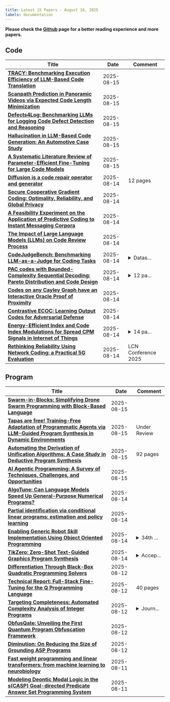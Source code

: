 ```yaml
---
title: Latest 15 Papers - August 18, 2025
labels: documentation
---
```

**Please check the [Github](https://github.com/zezhishao/MTS_Daily_ArXiv) page for a better reading experience and more papers.**

## Code
| **Title** | **Date** | **Comment** |
| --- | --- | --- |
| **[TRACY: Benchmarking Execution Efficiency of LLM-Based Code Translation](http://arxiv.org/abs/2508.11468v1)** | 2025-08-15 |  |
| **[Scanpath Prediction in Panoramic Videos via Expected Code Length Minimization](http://arxiv.org/abs/2305.02536v3)** | 2025-08-15 |  |
| **[Defects4Log: Benchmarking LLMs for Logging Code Defect Detection and Reasoning](http://arxiv.org/abs/2508.11305v1)** | 2025-08-15 |  |
| **[Hallucination in LLM-Based Code Generation: An Automotive Case Study](http://arxiv.org/abs/2508.11257v1)** | 2025-08-15 |  |
| **[A Systematic Literature Review of Parameter-Efficient Fine-Tuning for Large Code Models](http://arxiv.org/abs/2504.21569v3)** | 2025-08-15 |  |
| **[Diffusion is a code repair operator and generator](http://arxiv.org/abs/2508.11110v1)** | 2025-08-14 | 12 pages |
| **[Secure Cooperative Gradient Coding: Optimality, Reliability, and Global Privacy](http://arxiv.org/abs/2507.07565v3)** | 2025-08-14 |  |
| **[A Feasibility Experiment on the Application of Predictive Coding to Instant Messaging Corpora](http://arxiv.org/abs/2508.11084v1)** | 2025-08-14 |  |
| **[The Impact of Large Language Models (LLMs) on Code Review Process](http://arxiv.org/abs/2508.11034v1)** | 2025-08-14 |  |
| **[CodeJudgeBench: Benchmarking LLM-as-a-Judge for Coding Tasks](http://arxiv.org/abs/2507.10535v2)** | 2025-08-14 | <details><summary>Datas...</summary><p>Dataset is available at https://huggingface.co/datasets/mattymchen/codejudgebench</p></details> |
| **[PAC codes with Bounded-Complexity Sequential Decoding: Pareto Distribution and Code Design](http://arxiv.org/abs/2412.06072v2)** | 2025-08-14 | <details><summary>12 pa...</summary><p>12 pages. arXiv admin note: text overlap with arXiv:2012.05511</p></details> |
| **[Codes on any Cayley Graph have an Interactive Oracle Proof of Proximity](http://arxiv.org/abs/2508.10510v1)** | 2025-08-14 |  |
| **[Contrastive ECOC: Learning Output Codes for Adversarial Defense](http://arxiv.org/abs/2508.10491v1)** | 2025-08-14 |  |
| **[Energy-Efficient Index and Code Index Modulations for Spread CPM Signals in Internet of Things](http://arxiv.org/abs/2508.10290v1)** | 2025-08-14 | <details><summary>14 pa...</summary><p>14 pages, 9 figures, 2 tables; To appear in IEEE Internet of Things Journal</p></details> |
| **[Rethinking Reliability Using Network Coding: a Practical 5G Evaluation](http://arxiv.org/abs/2508.10247v1)** | 2025-08-14 | LCN Conference 2025 |

## Program
| **Title** | **Date** | **Comment** |
| --- | --- | --- |
| **[Swarm-in-Blocks: Simplifying Drone Swarm Programming with Block-Based Language](http://arxiv.org/abs/2508.11498v1)** | 2025-08-15 |  |
| **[Tapas are free! Training-Free Adaptation of Programmatic Agents via LLM-Guided Program Synthesis in Dynamic Environments](http://arxiv.org/abs/2508.11425v1)** | 2025-08-15 | Under Review |
| **[Automating the Derivation of Unification Algorithms: A Case Study in Deductive Program Synthesis](http://arxiv.org/abs/2508.11136v1)** | 2025-08-15 | 92 pages |
| **[AI Agentic Programming: A Survey of Techniques, Challenges, and Opportunities](http://arxiv.org/abs/2508.11126v1)** | 2025-08-15 |  |
| **[AlgoTune: Can Language Models Speed Up General-Purpose Numerical Programs?](http://arxiv.org/abs/2507.15887v2)** | 2025-08-14 |  |
| **[Partial identification via conditional linear programs: estimation and policy learning](http://arxiv.org/abs/2506.12215v2)** | 2025-08-14 |  |
| **[Enabling Generic Robot Skill Implementation Using Object Oriented Programming](http://arxiv.org/abs/2508.10497v1)** | 2025-08-14 | <details><summary>34th ...</summary><p>34th International Conference on Robotics in Alpe-Adria-Danube Region (RAAD 2025)</p></details> |
| **[TikZero: Zero-Shot Text-Guided Graphics Program Synthesis](http://arxiv.org/abs/2503.11509v3)** | 2025-08-14 | <details><summary>Accep...</summary><p>Accepted at ICCV 2025 (highlight); Project page: https://github.com/potamides/DeTikZify</p></details> |
| **[Differentiation Through Black-Box Quadratic Programming Solvers](http://arxiv.org/abs/2410.06324v3)** | 2025-08-12 |  |
| **[Technical Report: Full-Stack Fine-Tuning for the Q Programming Language](http://arxiv.org/abs/2508.06813v2)** | 2025-08-12 | 40 pages |
| **[Targeting Completeness: Automated Complexity Analysis of Integer Programs](http://arxiv.org/abs/2412.01832v2)** | 2025-08-12 | <details><summary>Journ...</summary><p>Journal version of IJCAR'22 (arXiv:2205.08869) and FroCoS'23 (arXiv:2307.06921) papers</p></details> |
| **[ObfusQate: Unveiling the First Quantum Program Obfuscation Framework](http://arxiv.org/abs/2503.23785v2)** | 2025-08-12 |  |
| **[Diminution: On Reducing the Size of Grounding ASP Programs](http://arxiv.org/abs/2508.08633v1)** | 2025-08-12 |  |
| **[Fast weight programming and linear transformers: from machine learning to neurobiology](http://arxiv.org/abs/2508.08435v1)** | 2025-08-11 |  |
| **[Modeling Deontic Modal Logic in the s(CASP) Goal-directed Predicate Answer Set Programming System](http://arxiv.org/abs/2507.05519v6)** | 2025-08-11 |  |

